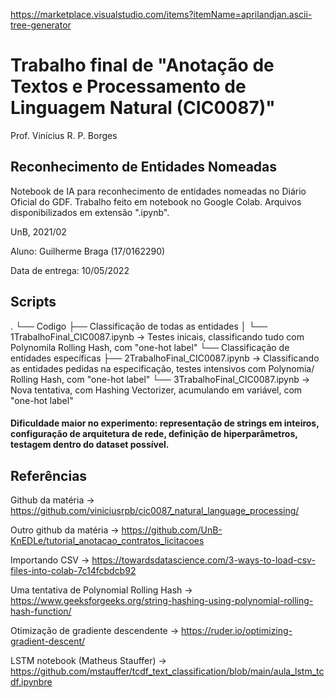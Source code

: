 https://marketplace.visualstudio.com/items?itemName=aprilandjan.ascii-tree-generator

# Trabalho final de "Anotação de Textos e Processamento de Linguagem Natural (CIC0087)"

Prof. Vinícius R. P. Borges

## Reconhecimento de Entidades Nomeadas

Notebook de IA para reconhecimento de entidades nomeadas no Diário Oficial do GDF. Trabalho feito em notebook no Google Colab. Arquivos disponibilizados em extensão ".ipynb". 

UnB, 2021/02

Aluno: Guilherme Braga (17/0162290)

Data de entrega: 10/05/2022

## Scripts

.
└── Codigo
    ├── Classificação de todas as entidades
    │   └── 1TrabalhoFinal_CIC0087.ipynb -> Testes inicais, classificando tudo com Polynomila Rolling Hash, com "one-hot label"
    └── Classificação de entidades específicas
        ├── 2TrabalhoFinal_CIC0087.ipynb -> Classificando as entidades pedidas na especificação, testes intensivos com Polynomia/ Rolling Hash, com "one-hot label"
        └── 3TrabalhoFinal_CIC0087.ipynb -> Nova tentativa, com Hashing Vectorizer, acumulando em variável, com "one-hot label"

#### Dificuldade maior no experimento: representação de strings em inteiros, configuração de arquitetura de rede, definição de hiperparâmetros, testagem dentro do dataset possível.

## Referências

Github da matéria -> https://github.com/viniciusrpb/cic0087_natural_language_processing/

Outro github da matéria -> https://github.com/UnB-KnEDLe/tutorial_anotacao_contratos_licitacoes

Importando CSV -> https://towardsdatascience.com/3-ways-to-load-csv-files-into-colab-7c14fcbdcb92

Uma tentativa de  Polynomial Rolling Hash -> https://www.geeksforgeeks.org/string-hashing-using-polynomial-rolling-hash-function/

Otimização de gradiente descendente -> https://ruder.io/optimizing-gradient-descent/

LSTM notebook (Matheus Stauffer) -> https://github.com/mstauffer/tcdf_text_classification/blob/main/aula_lstm_tcdf.ipynbre